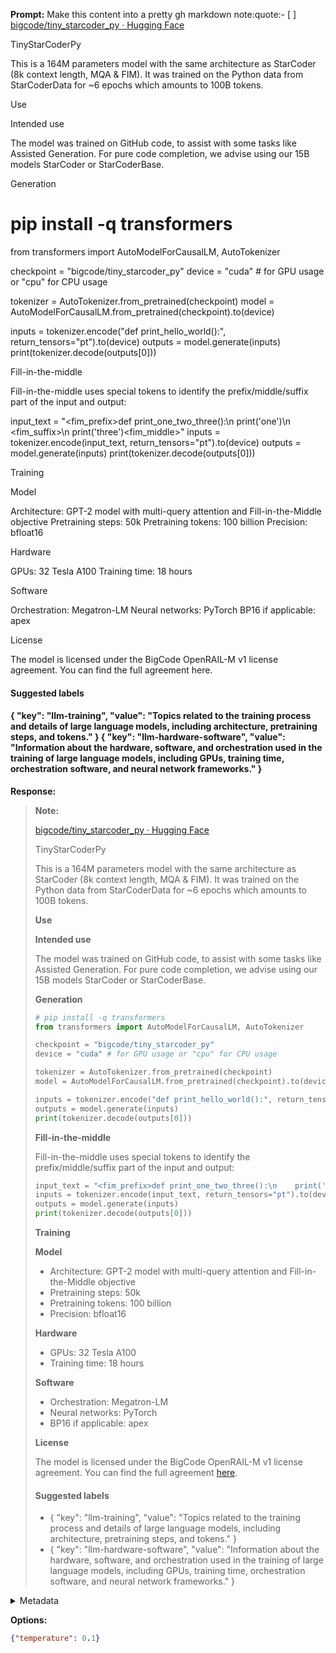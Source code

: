 **Prompt:**
Make this content into a pretty gh markdown note:quote:- [ ] [bigcode/tiny_starcoder_py · Hugging Face](https://huggingface.co/bigcode/tiny_starcoder_py)

TinyStarCoderPy

This is a 164M parameters model with the same architecture as StarCoder (8k context length, MQA & FIM). It was trained on the Python data from StarCoderData for ~6 epochs which amounts to 100B tokens.


Use


Intended use

The model was trained on GitHub code, to assist with some tasks like Assisted Generation. For pure code completion, we advise using our 15B models StarCoder or StarCoderBase.


Generation

# pip install -q transformers
from transformers import AutoModelForCausalLM, AutoTokenizer

checkpoint = "bigcode/tiny_starcoder_py"
device = "cuda" # for GPU usage or "cpu" for CPU usage

tokenizer = AutoTokenizer.from_pretrained(checkpoint)
model = AutoModelForCausalLM.from_pretrained(checkpoint).to(device)

inputs = tokenizer.encode("def print_hello_world():", return_tensors="pt").to(device)
outputs = model.generate(inputs)
print(tokenizer.decode(outputs[0]))


Fill-in-the-middle

Fill-in-the-middle uses special tokens to identify the prefix/middle/suffix part of the input and output:

input_text = "<fim_prefix>def print_one_two_three():\n    print('one')\n    <fim_suffix>\n    print('three')<fim_middle>"
inputs = tokenizer.encode(input_text, return_tensors="pt").to(device)
outputs = model.generate(inputs)
print(tokenizer.decode(outputs[0]))


Training


Model

Architecture: GPT-2 model with multi-query attention and Fill-in-the-Middle objective
Pretraining steps: 50k
Pretraining tokens: 100 billion
Precision: bfloat16

Hardware

GPUs: 32 Tesla A100
Training time: 18 hours

Software

Orchestration: Megatron-LM
Neural networks: PyTorch
BP16 if applicable: apex

License

The model is licensed under the BigCode OpenRAIL-M v1 license agreement. You can find the full agreement here.

#### Suggested labels
#### {   "key": "llm-training",   "value": "Topics related to the training process and details of large language models, including architecture, pretraining steps, and tokens." } {   "key": "llm-hardware-software",   "value": "Information about the hardware, software, and orchestration used in the training of large language models, including GPUs, training time, orchestration software, and neural network frameworks." }

**Response:**
> **Note:**
> 
> [bigcode/tiny_starcoder_py · Hugging Face](https://huggingface.co/bigcode/tiny_starcoder_py)
> 
> TinyStarCoderPy
> 
> This is a 164M parameters model with the same architecture as StarCoder (8k context length, MQA & FIM). It was trained on the Python data from StarCoderData for ~6 epochs which amounts to 100B tokens.
> 
> **Use**
> 
> **Intended use**
> 
> The model was trained on GitHub code, to assist with some tasks like Assisted Generation. For pure code completion, we advise using our 15B models StarCoder or StarCoderBase.
> 
> **Generation**
> 
> ```python
> # pip install -q transformers
> from transformers import AutoModelForCausalLM, AutoTokenizer
> 
> checkpoint = "bigcode/tiny_starcoder_py"
> device = "cuda" # for GPU usage or "cpu" for CPU usage
> 
> tokenizer = AutoTokenizer.from_pretrained(checkpoint)
> model = AutoModelForCausalLM.from_pretrained(checkpoint).to(device)
> 
> inputs = tokenizer.encode("def print_hello_world():", return_tensors="pt").to(device)
> outputs = model.generate(inputs)
> print(tokenizer.decode(outputs[0]))
> ```
> 
> **Fill-in-the-middle**
> 
> Fill-in-the-middle uses special tokens to identify the prefix/middle/suffix part of the input and output:
> 
> ```python
> input_text = "<fim_prefix>def print_one_two_three():\n    print('one')\n    <fim_suffix>\n    print('three')<fim_middle>"
> inputs = tokenizer.encode(input_text, return_tensors="pt").to(device)
> outputs = model.generate(inputs)
> print(tokenizer.decode(outputs[0]))
> ```
> 
> **Training**
> 
> **Model**
> 
> - Architecture: GPT-2 model with multi-query attention and Fill-in-the-Middle objective
> - Pretraining steps: 50k
> - Pretraining tokens: 100 billion
> - Precision: bfloat16
> 
> **Hardware**
> 
> - GPUs: 32 Tesla A100
> - Training time: 18 hours
> 
> **Software**
> 
> - Orchestration: Megatron-LM
> - Neural networks: PyTorch
> - BP16 if applicable: apex
> 
> **License**
> 
> The model is licensed under the BigCode OpenRAIL-M v1 license agreement. You can find the full agreement [here](https://huggingface.co/bigcode/tiny_starcoder_py/blob/main/LICENSE).
> 
> #### Suggested labels
> 
> - { "key": "llm-training", "value": "Topics related to the training process and details of large language models, including architecture, pretraining steps, and tokens." }
> - { "key": "llm-hardware-software", "value": "Information about the hardware, software, and orchestration used in the training of large language models, including GPUs, training time, orchestration software, and neural network frameworks." }

<details><summary>Metadata</summary>

- Duration: 14907 ms
- Datetime: 2024-01-09T19:22:55.289648
- Model: gpt-3.5-turbo-0613

</details>

**Options:**
```json
{"temperature": 0.1}
```

